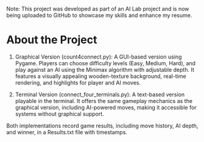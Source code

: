 Note: This project was developed as part of an AI Lab project and is now being uploaded to GitHub to showcase my skills and enhance my resume.

# About the Project

1. Graphical Version (count4connect.py): A GUI-based version using Pygame. Players can choose difficulty levels (Easy, Medium, Hard), and play against an AI using the Minimax algorithm with adjustable depth. It features a visually appealing wooden-texture background, real-time rendering, and highlights for player and AI moves.

2. Terminal Version (connect_four_terminals.py): A text-based version playable in the terminal. It offers the same gameplay mechanics as the graphical version, including AI-powered moves, making it accessible for systems without graphical support.

Both implementations record game results, including move history, AI depth, and winner, in a Results.txt file with timestamps.
